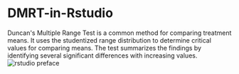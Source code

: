 # DMRT-in-Rstudio
Duncan's Multiple Range Test is a common method for comparing treatment means. It uses the studentized range distribution to determine critical values for comparing means. The test summarizes the findings by identifying several significant differences with increasing values.
![rstudio preface](https://github.com/user-attachments/assets/f9740dfe-8c34-43ce-bfe2-c6227c5c0df8)
